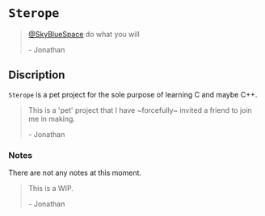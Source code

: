 # `Sterope`

> [@SkyBlueSpace](https://github.com/SkyBlueSpace) do what you will
>
> \- Jonathan

## Discription

`Sterope` is a pet project for the sole purpose of learning C and maybe C++.

> This is a 'pet' project that I have ~forcefully~ invited a friend to join me in making.
> 
> \- Jonathan

### Notes

There are not any notes at this moment.

> This is a WIP.
> 
> \- Jonathan